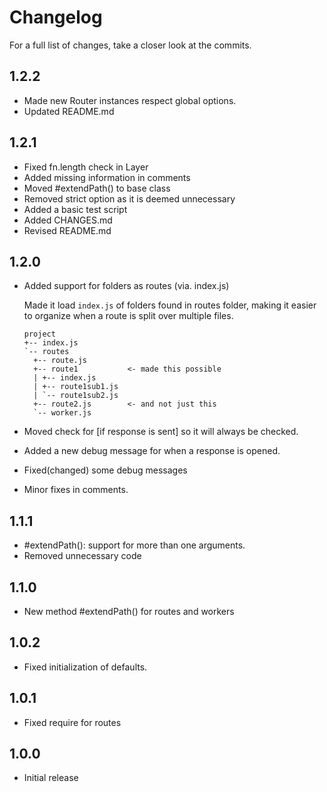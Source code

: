 # Changelog
For a full list of changes, take a closer look at the commits.

## 1.2.2
-   Made new Router instances respect global options.
-   Updated README.md

## 1.2.1
-   Fixed fn.length check in Layer
-   Added missing information in comments
-   Moved #extendPath() to base class
-   Removed strict option as it is deemed unnecessary
-   Added a basic test script
-   Added CHANGES.md
-   Revised README.md

## 1.2.0
-   Added support for folders as routes (via. index.js)

    Made it load `index.js` of folders found in routes folder, making it easier to organize when a route is split over multiple files.
    ```
    project
    +-- index.js
    `-- routes
      +-- route.js
      +-- route1           <- made this possible
      | +-- index.js
      | +-- route1sub1.js
      | `-- route1sub2.js
      +-- route2.js        <- and not just this
      `-- worker.js
    ```

-   Moved check for \[if response is sent\] so it will always be checked.
-   Added a new debug message for when a response is opened.
-   Fixed(changed) some debug messages
-   Minor fixes in comments.

## 1.1.1
-   #extendPath(): support for more than one arguments.
-   Removed unnecessary code

## 1.1.0
-   New method #extendPath() for routes and workers

## 1.0.2
-   Fixed initialization of defaults.

## 1.0.1
-   Fixed require for routes

## 1.0.0
-   Initial release
